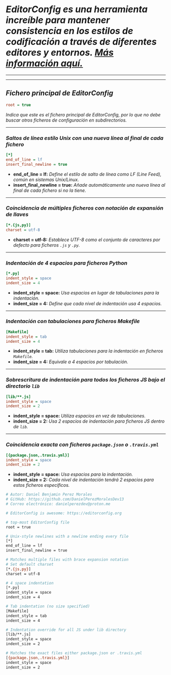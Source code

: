 <!-- Autor: Daniel Benjamin Perez Morales -->
<!-- GitHub: https://github.com/DanielPerezMoralesDev13 -->
<!-- Correo electrónico: danielperezdev@proton.me -->

# ***EditorConfig es una herramienta increíble para mantener consistencia en los estilos de codificación a través de diferentes editores y entornos. [Más información aquí.](https://editorconfig.org "https://editorconfig.org")***

---

---

## ***Fichero principal de EditorConfig***

```ini
root = true
```

*Indica que este es el fichero principal de EditorConfig, por lo que no debe buscar otros ficheros de configuración en subdirectorios.*

---

### ***Saltos de línea estilo Unix con una nueva línea al final de cada fichero***

```ini
[*]
end_of_line = lf
insert_final_newline = true
```

- **end_of_line = lf:** *Define el estilo de salto de línea como LF (Line Feed), común en sistemas Unix/Linux.*
- **insert_final_newline = true:** *Añade automáticamente una nueva línea al final de cada fichero si no la tiene.*

---

### ***Coincidencia de múltiples ficheros con notación de expansión de llaves***

```ini
[*.{js,py}]
charset = utf-8
```

- **charset = utf-8:** *Establece UTF-8 como el conjunto de caracteres por defecto para ficheros `.js` y `.py`.*

---

### ***Indentación de 4 espacios para ficheros Python***

```ini
[*.py]
indent_style = space
indent_size = 4
```

- **indent_style = space:** *Usa espacios en lugar de tabulaciones para la indentación.*
- **indent_size = 4:** *Define que cada nivel de indentación usa 4 espacios.*

---

### ***Indentación con tabulaciones para ficheros Makefile***

```ini
[Makefile]
indent_style = tab
indent_size = 4
```

- **indent_style = tab:** *Utiliza tabulaciones para la indentación en ficheros `Makefile`.*
- **indent_size = 4:** *Equivale a 4 espacios por tabulación.*

---

### ***Sobrescritura de indentación para todos los ficheros JS bajo el directorio `lib`***

```ini
[lib/**.js]
indent_style = space
indent_size = 2
```

- **indent_style = space:** *Utiliza espacios en vez de tabulaciones.*
- **indent_size = 2:** *Usa 2 espacios de indentación para ficheros JS dentro de `lib`.*

---

### ***Coincidencia exacta con ficheros `package.json` o `.travis.yml`***

```ini
[{package.json,.travis.yml}]
indent_style = space
indent_size = 2
```

- **indent_style = space:** *Usa espacios para la indentación.*
- **indent_size = 2:** *Cada nivel de indentación tendrá 2 espacios para estos ficheros específicos.*

```bash
# Autor: Daniel Benjamin Perez Morales
# GitHub: https://github.com/DanielPerezMoralesDev13
# Correo electrónico: danielperezdev@proton.me

# EditorConfig is awesome: https://editorconfig.org

# top-most EditorConfig file
root = true

# Unix-style newlines with a newline ending every file
[*]
end_of_line = lf
insert_final_newline = true

# Matches multiple files with brace expansion notation
# Set default charset
[*.{js,py}]
charset = utf-8

# 4 space indentation
[*.py]
indent_style = space
indent_size = 4

# Tab indentation (no size specified)
[Makefile]
indent_style = tab
indent_size = 4

# Indentation override for all JS under lib directory
[lib/**.js]
indent_style = space
indent_size = 2

# Matches the exact files either package.json or .travis.yml
[{package.json,.travis.yml}]
indent_style = space
indent_size = 2
```

